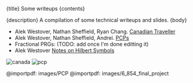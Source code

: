 {title}
Some writeups
{contents}

{description}
A compilation of some technical writeups and slides.
{body}

- Alek Westover, Nathan Sheffield, Ryan Chang. [Canadian Traveller](src/images/6_854_final_project.pdf)
- Alek Westover, Nathan Sheffield, Andrei. [PCPs](src/images/PCP.pdf)
- Fractional PRGs: (TODO: add once I'm done editting it)
- Alek Westover [Notes on Hilbert Symbols](src/images/hilbert.pdf)

![canada](src/images/canada.png)
![pcp](src/images/pcp.png)

@importpdf: images/PCP
@importpdf: images/6_854_final_project


